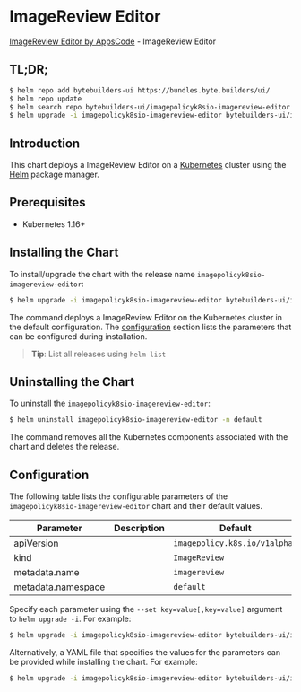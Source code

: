 # ImageReview Editor

[ImageReview Editor by AppsCode](https://byte.builders) - ImageReview Editor

## TL;DR;

```bash
$ helm repo add bytebuilders-ui https://bundles.byte.builders/ui/
$ helm repo update
$ helm search repo bytebuilders-ui/imagepolicyk8sio-imagereview-editor --version=v0.4.6
$ helm upgrade -i imagepolicyk8sio-imagereview-editor bytebuilders-ui/imagepolicyk8sio-imagereview-editor -n default --create-namespace --version=v0.4.6
```

## Introduction

This chart deploys a ImageReview Editor on a [Kubernetes](http://kubernetes.io) cluster using the [Helm](https://helm.sh) package manager.

## Prerequisites

- Kubernetes 1.16+

## Installing the Chart

To install/upgrade the chart with the release name `imagepolicyk8sio-imagereview-editor`:

```bash
$ helm upgrade -i imagepolicyk8sio-imagereview-editor bytebuilders-ui/imagepolicyk8sio-imagereview-editor -n default --create-namespace --version=v0.4.6
```

The command deploys a ImageReview Editor on the Kubernetes cluster in the default configuration. The [configuration](#configuration) section lists the parameters that can be configured during installation.

> **Tip**: List all releases using `helm list`

## Uninstalling the Chart

To uninstall the `imagepolicyk8sio-imagereview-editor`:

```bash
$ helm uninstall imagepolicyk8sio-imagereview-editor -n default
```

The command removes all the Kubernetes components associated with the chart and deletes the release.

## Configuration

The following table lists the configurable parameters of the `imagepolicyk8sio-imagereview-editor` chart and their default values.

|     Parameter      | Description |                 Default                  |
|--------------------|-------------|------------------------------------------|
| apiVersion         |             | <code>imagepolicy.k8s.io/v1alpha1</code> |
| kind               |             | <code>ImageReview</code>                 |
| metadata.name      |             | <code>imagereview</code>                 |
| metadata.namespace |             | <code>default</code>                     |


Specify each parameter using the `--set key=value[,key=value]` argument to `helm upgrade -i`. For example:

```bash
$ helm upgrade -i imagepolicyk8sio-imagereview-editor bytebuilders-ui/imagepolicyk8sio-imagereview-editor -n default --create-namespace --version=v0.4.6 --set apiVersion=imagepolicy.k8s.io/v1alpha1
```

Alternatively, a YAML file that specifies the values for the parameters can be provided while
installing the chart. For example:

```bash
$ helm upgrade -i imagepolicyk8sio-imagereview-editor bytebuilders-ui/imagepolicyk8sio-imagereview-editor -n default --create-namespace --version=v0.4.6 --values values.yaml
```
